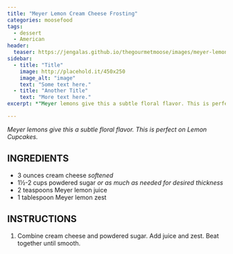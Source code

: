 ```yaml
---
title: "Meyer Lemon Cream Cheese Frosting"
categories: moosefood
tags: 
  - dessert
  - American
header:
  teaser: https://jengalas.github.io/thegourmetmoose/images/meyer-lemon-frosting-150x150.jpg
sidebar:
  - title: "Title"
    image: http://placehold.it/450x250
    image_alt: "image"
    text: "Some text here."
  - title: "Another Title"
    text: "More text here."
excerpt: *"Meyer lemons give this a subtle floral flavor. This is perfect on Lemon Cupcakes."*

---
```


*Meyer lemons give this a subtle floral flavor. This is perfect on Lemon Cupcakes.*

## INGREDIENTS
* 3 ounces cream cheese *softened*
* 1½-2 cups powdered sugar *or as much as needed for desired thickness*
* 2 teaspoons Meyer lemon juice
* 1 tablespoon Meyer lemon zest

## INSTRUCTIONS
1. Combine cream cheese and powdered sugar. Add juice and zest. Beat together until smooth.
